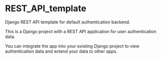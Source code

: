 # REST_API_template
Django REST API template for default authentication backend.

This is a Django project with a REST API application for user authentication data.

You can integrate the app into your existing Django project to view authentication data and extend your data to other apps.

